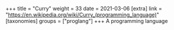 +++
title = "Curry"
weight = 33
date = 2021-03-06
[extra]
link = "https://en.wikipedia.org/wiki/Curry_(programming_language)"
[taxonomies]
groups = ["proglang"]
+++
A programming language

